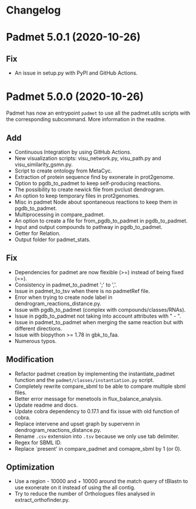 # Changelog

# Padmet 5.0.1 (2020-10-26)

## Fix

* An issue in setup.py with PyPI and GitHub Actions.

# Padmet 5.0.0 (2020-10-26)

Padmet has now an entrypoint `padmet` to use all the padmet.utils scripts with the corresponding subcommand. More information in the readme.

## Add

* Continuous Integration by using GitHub Actions.
* New visualization scripts: visu_network.py, visu_path.py and visu_similarity_gsmn.py.
* Script to create ontology from MetaCyc.
* Extraction of protein sequence find by exonerate in prot2genome.
* Option to pgdb_to_padmet to keep self-producing reactions.
* The possibility to create newick file from pvclust dendrogram.
* An option to keep temporary files in prot2genomes.
* Misc in padmet Node about spontaneous reactions to keep them in pgdb_to_padmet.
* Multiprocessing in compare_padmet.
* An option to create a file for from_pgdb_to_padmet in pgdb_to_padmet.
* Input and output compounds to pathway in pgdb_to_padmet.
* Getter for Relation.
* Output folder for padmet_stats.

## Fix

* Dependencies for padmet are now flexible (>=) instead of being fixed (==).
* Consistency in padmet_to_padmet ';' to ','.
* Issue in padmet_to_tsv when there is no padmetRef file.
* Error when trying to create node label in dendrogram_reactions_distance.py.
* Issue with pgdb_to_padmet (complex with compounds/classes/RNAs).
* Issue in pgdb_to_padmet not taking into account attributes with " - ".
* Issue in padmet_to_padmet when merging the same reaction but with different directions.
* Issue with biopython >= 1.78 in gbk_to_faa.
* Numerous typos.

## Modification

* Refactor padmet creation by implementing the instantiate_padmet function and the `padmet/classes/instantiation.py` script.
* Completely rewrite compare_sbml to be able to compare multiple sbml files.
* Better error message for menetools in flux_balance_analysis.
* Update readme and docs.
* Update cobra dependency to 0.17.1 and fix issue with old function of cobra.
* Replace intervene and upset graph by supervenn in dendrogram_reactions_distance.py.
* Rename `.csv` extension into `.tsv` because we only use tab delimiter.
* Regex for SBML ID.
* Replace `present'  in compare_padmet and comapre_sbml by 1 (or 0).

## Optimization

* Use a region - 10000 and + 10000 around the match query of tBlastn to use exonerate on it  instead of using the all contig. 
* Try to reduce the number of Orthologues files analysed in extract_orthofinder.py.

